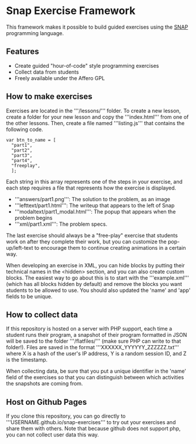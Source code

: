 Snap Exercise Framework
=======================
This framework makes it possible to build guided exercises using the [SNAP][] programming language.

Features
--------
 * Create guided "hour-of-code" style programming exercises
 * Collect data from students
 * Freely available under the Affero GPL


How to make exercises
---------------------
Exercises are located in the '''/lessons/''' folder. To create a new lesson, create a folder for your new lesson and copy the '''index.html''' from one of the other lessons. Then, create a file named '''listing.js''' that contains the following code.

    var btn_to_name = [
      "part1",
      "part2",
      "part3",
      "part4",
      "freeplay",
      ];

Each string in this array represents one of the steps in your exercise, and each step requires a file that represents how the exercise is displayed.

 * '''answers/part1.png''': The solution to the problem, as an image
 * '''lefttext/part1.html''': The writeup that appears to the left of Snap
 * '''modaltext/part1_modal.html''': The popup that appears when the problem begins
 * '''xml/part1.xml''': The problem specs.

The last exercise should always be a "free-play" exercise that students work on after they complete their work, but you can customize the pop-up/left-text to encourage them to continue creating animations in a certain way.

When developing an exercise in XML, you can hide blocks by putting their technical names in the &lt;hidden&gt; section, and you can also create custom blocks. The easiest way to go about this is to start with the '''example.xml''' (which has all blocks hidden by default) and remove the blocks you want students to be allowed to use. You should also updated the 'name' and 'app' fields to be unique.


How to collect data
-------------------
If this repository is hosted on a server with PHP support, each time a student runs their program, a snapshot of their program formatted in JSON will be saved to the folder '''/flatfiles/''' (make sure PHP can write to that folder!). Files are saved in the format '''XXXXXX_YYYYYY_ZZZZZZ.txt''' where X is a hash of the user's IP address, Y is a random session ID, and Z is the timestamp.

When collecting data, be sure that you put a unique identifier in the 'name' field of the exercises so that you can distinguish between which activities the snapshots are coming from.


Host on Github Pages
--------------------
If you clone this repository, you can go directly to '''USERNAME.github.io/snap-exercises''' to try out your exercises and share them with others. Note that because github does not support php, you can not collect user data this way.


[SNAP]: http://snap.berkeley.edu
